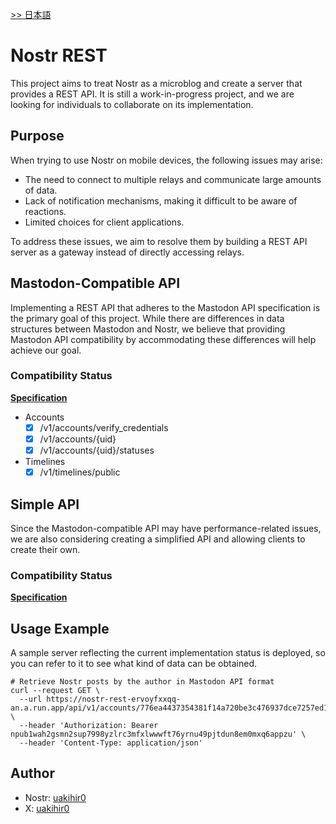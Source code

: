 [>> 日本語](./docs/md/README.ja.md)

# Nostr REST

This project aims to treat Nostr as a microblog and create a server that provides a REST API. It is still a
work-in-progress project, and we are looking for individuals to collaborate on its implementation.

## Purpose

When trying to use Nostr on mobile devices, the following issues may arise:

- The need to connect to multiple relays and communicate large amounts of data.
- Lack of notification mechanisms, making it difficult to be aware of reactions.
- Limited choices for client applications.

To address these issues, we aim to resolve them by building a REST API server as a gateway instead of directly accessing
relays.

## Mastodon-Compatible API

Implementing a REST API that adheres to the Mastodon API specification is the primary goal of this project. While there
are differences in data structures between Mastodon and Nostr, we believe that providing Mastodon API compatibility by
accommodating these differences will help achieve our goal.

### Compatibility Status

**[Specification](https://www.uakihir0.com/nostr-rest/mastodon.html)**

- Accounts
    - [x] /v1/accounts/verify_credentials
    - [x] /v1/accounts/{uid}
    - [x] /v1/accounts/{uid}/statuses
- Timelines
    - [x] /v1/timelines/public

## Simple API

Since the Mastodon-compatible API may have performance-related issues, we are also considering creating a simplified API
and allowing clients to create their own.

### Compatibility Status

**[Specification](https://uakihir0.github.io/nostr-rest/)**

## Usage Example

A sample server reflecting the current implementation status is deployed, so you can refer to it to see what kind of
data can be obtained.

```shell
# Retrieve Nostr posts by the author in Mastodon API format
curl --request GET \
  --url https://nostr-rest-ervoyfxxqq-an.a.run.app/api/v1/accounts/776ea4437354381f14a720be3c476937dce7257ed1073e54a192dbc99f3b7ecc/statuses \
  --header 'Authorization: Bearer npub1wah2gsmn2sup7998yzlrc3mfxlwwwft76yrnu49pjtdun8em0mxq6appzu' \
  --header 'Content-Type: application/json'
```

## Author

- Nostr: [uakihir0](https://iris.to/profile/npub1wah2gsmn2sup7998yzlrc3mfxlwwwft76yrnu49pjtdun8em0mxq6appzu)
- X: [uakihir0](https://x.com/uakihir0)